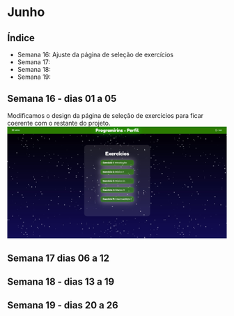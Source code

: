 # Junho

## Índice
- Semana 16: Ajuste da página de seleção de exercícios
- Semana 17:
- Semana 18:
- Semana 19:

## Semana 16 - dias 01 a 05
Modificamos o design da página de seleção de exercícios para ficar coerente com o restante do projeto.
![SiteMenuExc2](./Imagens/Jun_01.jpg)

## Semana 17 dias 06 a 12

## Semana 18 - dias 13 a 19

## Semana 19 - dias 20 a 26
